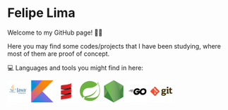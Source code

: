 # Felipe Lima

Welcome to my GitHub page! :tada::tada:

Here you may find some codes/projects that I have been studying, where most of them are proof of concept.

:computer: Languages and tools you might find in here:

<!-- ![](https://github.com/flflima/flflima/blob/master/stack%20icons/kotlin.png) -->
<img src="https://github.com/flflima/flflima/blob/master/stack%20icons/java.png" width="50" height="50">        <img src="https://github.com/flflima/flflima/blob/master/stack%20icons/kotlin.png" width="50" height="50"> <img src="https://github.com/flflima/flflima/blob/master/stack%20icons/scala.png" width="50" height="50"> <img src="https://github.com/flflima/flflima/blob/master/stack%20icons/spring-boot.png" width="50" height="50"> <img src="https://github.com/flflima/flflima/blob/master/stack%20icons/nodejs.png" width="50" height="50"> <img src="https://github.com/flflima/flflima/blob/master/stack%20icons/go.png" width="50" height="50"> <img src="https://github.com/flflima/flflima/blob/master/stack%20icons/git.png" width="50" height="50">
